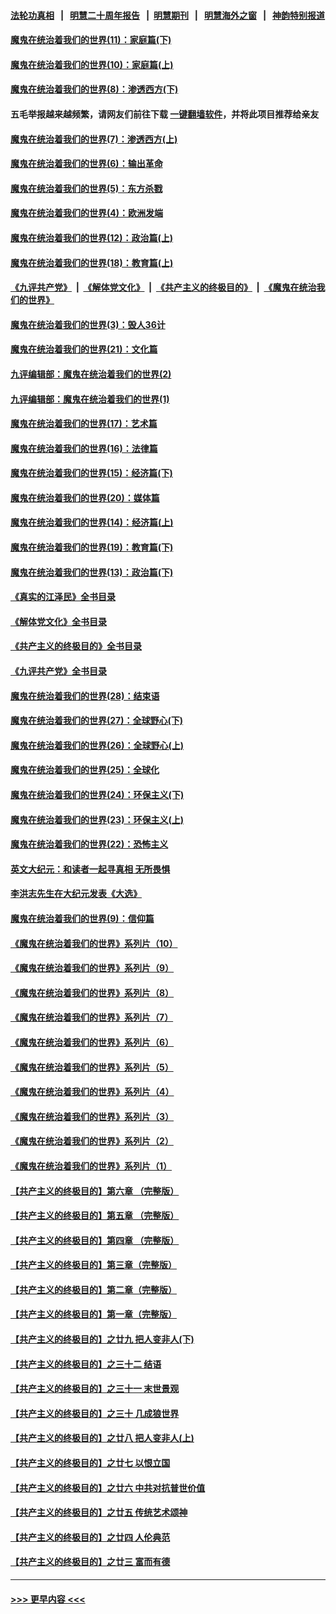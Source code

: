 #### [法轮功真相](https://github.com/gfw-breaker/truth/blob/master/README.md?t=0) &nbsp;&nbsp;|&nbsp;&nbsp; [明慧二十周年报告](https://github.com/gfw-breaker/mh-reports/blob/master/README.md?t=0) &nbsp;&nbsp;|&nbsp;&nbsp;[明慧期刊](https://github.com/gfw-breaker/mh-qikan) &nbsp;&nbsp;|&nbsp;&nbsp; [明慧海外之窗](https://github.com/gfw-breaker/mh-news/blob/master/README.md?t=0) &nbsp;&nbsp;|&nbsp;&nbsp; [神韵特别报道](https://github.com/gfw-breaker/mh-news/blob/master/shenyun.md?t=0)
#### [魔鬼在统治着我们的世界(11)：家庭篇(下)](../pages/nsc422/n10440961.md?t=12101650) 
#### [魔鬼在统治着我们的世界(10)：家庭篇(上)](../pages/nsc422/n10435448.md?t=12101650) 
#### [魔鬼在统治着我们的世界(8)：渗透西方(下)](../pages/nsc422/n10429603.md?t=12101650) 
#### 五毛举报越来越频繁，请网友们前往下载 [一键翻墙软件](https://github.com/gfw-breaker/ssr-accounts)，并将此项目推荐给亲友
#### [魔鬼在统治着我们的世界(7)：渗透西方(上)](../pages/nsc422/n10426013.md?t=12101650) 
#### [魔鬼在统治着我们的世界(6)：输出革命](../pages/nsc422/n10421536.md?t=12101650) 
#### [魔鬼在统治着我们的世界(5)：东方杀戮](../pages/nsc422/n10417707.md?t=12101650) 
#### [魔鬼在统治着我们的世界(4)：欧洲发端](../pages/nsc422/n10414890.md?t=12101650) 
#### [魔鬼在统治着我们的世界(12)：政治篇(上)](../pages/nsc422/n10444576.md?t=12101650) 
#### [魔鬼在统治着我们的世界(18)：教育篇(上)](../pages/nsc422/n10526970.md?t=12101650) 
#### [《九评共产党》](https://github.com/begood0513/9ping.md/blob/master/README.md) &nbsp;|&nbsp; [《解体党文化》](../../../../jtdwh.md/blob/master/README.md)  &nbsp;|&nbsp; [《共产主义的终极目的》](../../../../gczydzjmd.md/blob/master/README.md) &nbsp;|&nbsp; [《魔鬼在统治我们的世界》](../../../../mgztzwmdsj.md/blob/master/README.md) 
#### [魔鬼在统治着我们的世界(3)：毁人36计](../pages/nsc422/n10411583.md?t=12101650) 
#### [魔鬼在统治着我们的世界(21)：文化篇](../pages/nsc422/n10597706.md?t=12101650) 
#### [九评编辑部：魔鬼在统治着我们的世界(2)](../pages/nsc422/n10410036.md?t=12101650) 
#### [九评编辑部：魔鬼在统治着我们的世界(1)](../pages/nsc422/n10406825.md?t=12101650) 
#### [魔鬼在统治着我们的世界(17)：艺术篇](../pages/nsc422/n10499093.md?t=12101650) 
#### [魔鬼在统治着我们的世界(16)：法律篇](../pages/nsc422/n10485969.md?t=12101650) 
#### [魔鬼在统治着我们的世界(15)：经济篇(下)](../pages/nsc422/n10469975.md?t=12101650) 
#### [魔鬼在统治着我们的世界(20)：媒体篇](../pages/nsc422/n10586579.md?t=12101650) 
#### [魔鬼在统治着我们的世界(14)：经济篇(上)](../pages/nsc422/n10457370.md?t=12101650) 
#### [魔鬼在统治着我们的世界(19)：教育篇(下)](../pages/nsc422/n10564808.md?t=12101650) 
#### [魔鬼在统治着我们的世界(13)：政治篇(下)](../pages/nsc422/n10448270.md?t=12101650) 
#### [《真实的江泽民》全书目录](../pages/nsc422/n13721399.md?t=12101650) 
#### [《解体党文化》全书目录](../pages/nsc422/n13721157.md?t=12101650) 
#### [《共产主义的终极目的》全书目录](../pages/nsc422/n13721048.md?t=12101650) 
#### [《九评共产党》全书目录](../pages/nsc422/n13708085.md?t=12101650) 
#### [魔鬼在统治着我们的世界(28)：结束语](../pages/nsc422/n10936246.md?t=12101650) 
#### [魔鬼在统治着我们的世界(27)：全球野心(下)](../pages/nsc422/n10928319.md?t=12101650) 
#### [魔鬼在统治着我们的世界(26)：全球野心(上)](../pages/nsc422/n10900318.md?t=12101650) 
#### [魔鬼在统治着我们的世界(25)：全球化](../pages/nsc422/n10788205.md?t=12101650) 
#### [魔鬼在统治着我们的世界(24)：环保主义(下)](../pages/nsc422/n10695307.md?t=12101650) 
#### [魔鬼在统治着我们的世界(23)：环保主义(上)](../pages/nsc422/n10688613.md?t=12101650) 
#### [魔鬼在统治着我们的世界(22)：恐怖主义](../pages/nsc422/n10614727.md?t=12101650) 
#### [英文大纪元：和读者一起寻真相 无所畏惧](../pages/nsc422/n12542027.md?t=12101650) 
#### [李洪志先生在大纪元发表《大选》](../pages/nsc422/n12534746.md?t=12101650) 
#### [魔鬼在统治着我们的世界(9)：信仰篇](../pages/nsc422/n10432159.md?t=12101650) 
#### [《魔鬼在统治着我们的世界》系列片（10）](../pages/nsc422/n12292670.md?t=12101650) 
#### [《魔鬼在统治着我们的世界》系列片（9）](../pages/nsc422/n12290859.md?t=12101650) 
#### [《魔鬼在统治着我们的世界》系列片（8）](../pages/nsc422/n12287445.md?t=12101650) 
#### [《魔鬼在统治着我们的世界》系列片（7）](../pages/nsc422/n12283425.md?t=12101650) 
#### [《魔鬼在统治着我们的世界》系列片（6）](../pages/nsc422/n12282314.md?t=12101650) 
#### [《魔鬼在统治着我们的世界》系列片（5）](../pages/nsc422/n12281419.md?t=12101650) 
#### [《魔鬼在统治着我们的世界》系列片（4）](../pages/nsc422/n12274024.md?t=12101650) 
#### [《魔鬼在统治着我们的世界》系列片（3）](../pages/nsc422/n12271322.md?t=12101650) 
#### [《魔鬼在统治着我们的世界》系列片（2）](../pages/nsc422/n12269049.md?t=12101650) 
#### [《魔鬼在统治着我们的世界》系列片（1）](../pages/nsc422/n12267575.md?t=12101650) 
#### [【共产主义的终极目的】第六章 （完整版）](../pages/nsc422/n11428913.md?t=12101650) 
#### [【共产主义的终极目的】第五章 （完整版）](../pages/nsc422/n11428912.md?t=12101650) 
#### [【共产主义的终极目的】第四章 （完整版）](../pages/nsc422/n11428907.md?t=12101650) 
#### [【共产主义的终极目的】第三章（完整版）](../pages/nsc422/n11428848.md?t=12101650) 
#### [【共产主义的终极目的】第二章（完整版）](../pages/nsc422/n11428831.md?t=12101650) 
#### [【共产主义的终极目的】第一章（完整版）](../pages/nsc422/n11417651.md?t=12101650) 
#### [【共产主义的终极目的】之廿九 把人变非人(下)](../pages/nsc422/n11344140.md?t=12101650) 
#### [【共产主义的终极目的】之三十二 结语](../pages/nsc422/n11360535.md?t=12101650) 
#### [【共产主义的终极目的】之三十一 末世景观](../pages/nsc422/n11351129.md?t=12101650) 
#### [【共产主义的终极目的】之三十 几成狼世界](../pages/nsc422/n11348280.md?t=12101650) 
#### [【共产主义的终极目的】之廿八 把人变非人(上)](../pages/nsc422/n11340492.md?t=12101650) 
#### [【共产主义的终极目的】之廿七 以恨立国](../pages/nsc422/n11336944.md?t=12101650) 
#### [【共产主义的终极目的】之廿六 中共对抗普世价值](../pages/nsc422/n11324785.md?t=12101650) 
#### [【共产主义的终极目的】之廿五 传统艺术颂神](../pages/nsc422/n11296396.md?t=12101650) 
#### [【共产主义的终极目的】之廿四 人伦典范](../pages/nsc422/n11296397.md?t=12101650) 
#### [【共产主义的终极目的】之廿三 富而有德](../pages/nsc422/n11283598.md?t=12101650) 

----
#### [ >>> 更早内容 <<< ](../indexes/nsc422-earlier.md)
